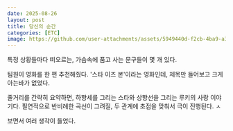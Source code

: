 ```yaml
---
date: 2025-08-26
layout: post
title: 당신의 순간
categories: [ETC]
image: https://github.com/user-attachments/assets/5949440d-f2cb-4ba9-a3ec-baa15aa9a05c
---
```


특정 상황들마다 떠오르는, 가슴속에 품고 사는 문구들이 몇 개 있다. 

팀원이 영화를 한 편 추천해줬다. '스타 이즈 본'이라는 영화인데, 제목만 들어보고 크게 아는바가 없었다.

줄거리를 간략히 요약하면, 하향세를 그리는 스타와 상향선을 그리는 루키의 사랑 이야기다. 필연적으로 반비례한 곡선이 그려질, 두 관계에 초점을 맞춰서 극이 진행된다. ㅅ

보면서 여러 생각이 들었다. 
